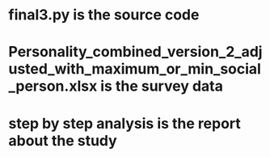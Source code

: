 # final3.py is the source code 
# Personality_combined_version_2_adjusted_with_maximum_or_min_social_person.xlsx is the survey data
# step by step analysis is the report about the study
